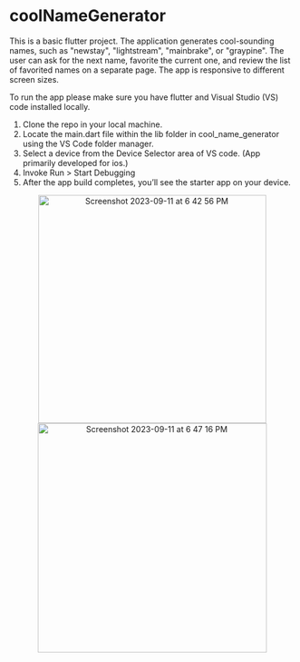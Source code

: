 # coolNameGenerator
This is a basic flutter project. The application generates cool-sounding names, such as "newstay", "lightstream", "mainbrake", or "graypine". The user can ask for the next name, favorite the current one, and review the list of favorited names on a separate page. The app is responsive to different screen sizes.


To run the app please make sure you have flutter and Visual Studio (VS) code installed locally. 
1. Clone the repo in your local machine. 
2. Locate the main.dart file within the lib folder in cool_name_generator using the VS Code folder manager. 
3. Select a device from the Device Selector area of VS code. (App primarily developed for ios.)
4. Invoke Run > Start Debugging
5. After the app build completes, you’ll see the starter app on your device.

<p align="center">
<img width="402" alt="Screenshot 2023-09-11 at 6 42 56 PM" src="https://github.com/AyonDebnath/coolNameGenerator/assets/83230735/beb6cf0e-7bb6-40e8-87b3-ec2cd6b3574b">

<img width="404" alt="Screenshot 2023-09-11 at 6 47 16 PM" src="https://github.com/AyonDebnath/coolNameGenerator/assets/83230735/01c22752-c150-4b0e-a574-94268283568f">
</p>
